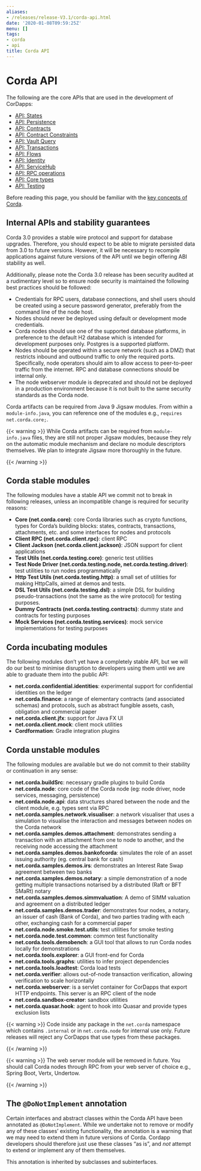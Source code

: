 ```yaml
---
aliases:
- /releases/release-V3.1/corda-api.html
date: '2020-01-08T09:59:25Z'
menu: []
tags:
- corda
- api
title: Corda API
---
```



# Corda API

The following are the core APIs that are used in the development of CorDapps:



* [API: States](api-states.md)
* [API: Persistence](api-persistence.md)
* [API: Contracts](api-contracts.md)
* [API: Contract Constraints](api-contract-constraints.md)
* [API: Vault Query](api-vault-query.md)
* [API: Transactions](api-transactions.md)
* [API: Flows](api-flows.md)
* [API: Identity](api-identity.md)
* [API: ServiceHub](api-service-hub.md)
* [API: RPC operations](api-rpc.md)
* [API: Core types](api-core-types.md)
* [API: Testing](api-testing.md)



Before reading this page, you should be familiar with the [key concepts of Corda](key-concepts.md).


## Internal APIs and stability guarantees

Corda 3.0 provides a stable wire protocol and support for database upgrades. Therefore, you should expect to be able to migrate persisted data from 3.0 to future versions. However, it will be necessary to recompile applications against future versions of the API until we begin offering ABI stability as well.

Additionally, please note the Corda 3.0 release has been security audited at a rudimentary level so to ensure node security is maintained the following best practices should be followed:


* Credentials for RPC users, database connections, and shell users should be created using a secure password generator, preferably from the command line of the node host.
* Nodes should never be deployed using default or development mode credentials.
* Corda nodes should use one of the supported database platforms, in preference to the default H2 database which is intended for development purposes only. Postgres is a supported platform.
* Nodes should be operated within a secure network (such as a DMZ) that restricts inbound and outbound traffic to only the required ports. Specifically, node operators should aim to allow access to peer-to-peer traffic from the internet. RPC and database connections should be internal only.
* The node webserver module is deprecated and should not be deployed in a production environment because it is not built to the same security standards as the Corda node.

Corda artifacts can be required from Java 9 Jigsaw modules.
From within a `module-info.java`, you can reference one of the modules e.g., `requires net.corda.core;`.


{{< warning >}}
While Corda artifacts can be required from `module-info.java` files, they are still not proper Jigsaw modules,
because they rely on the automatic module mechanism and declare no module descriptors themselves. We plan to integrate Jigsaw more thoroughly in the future.

{{< /warning >}}



## Corda stable modules

The following modules have a stable API we commit not to break in following releases, unless an incompatible change is required for security reasons:


* **Core (net.corda.core)**: core Corda libraries such as crypto functions, types for Corda’s building blocks: states, contracts, transactions, attachments, etc. and some interfaces for nodes and protocols
* **Client RPC (net.corda.client.rpc)**: client RPC
* **Client Jackson (net.corda.client.jackson)**: JSON support for client applications
* **Test Utils (net.corda.testing.core)**: generic test utilities
* **Test Node Driver (net.corda.testing.node, net.corda.testing.driver)**: test utilities to run nodes programmatically
* **Http Test Utils (net.corda.testing.http)**: a small set of utilities for making HttpCalls, aimed at demos and tests.
* **DSL Test Utils (net.corda.testing.dsl)**: a simple DSL for building pseudo-transactions (not the same as the wire protocol) for testing purposes.
* **Dummy Contracts (net.corda.testing.contracts)**: dummy state and contracts for testing purposes
* **Mock Services (net.corda.testing.services)**: mock service implementations for testing purposes


## Corda incubating modules

The following modules don’t yet have a completely stable API, but we will do our best to minimise disruption to
developers using them until we are able to graduate them into the public API:


* **net.corda.confidential.identities**: experimental support for confidential identities on the ledger
* **net.corda.finance**: a range of elementary contracts (and associated schemas) and protocols, such as abstract fungible assets, cash, obligation and commercial paper
* **net.corda.client.jfx**: support for Java FX UI
* **net.corda.client.mock**: client mock utilities
* **Cordformation**: Gradle integration plugins


## Corda unstable modules

The following modules are available but we do not commit to their stability or continuation in any sense:


* **net.corda.buildSrc**: necessary gradle plugins to build Corda
* **net.corda.node**: core code of the Corda node (eg: node driver, node services, messaging, persistence)
* **net.corda.node.api**: data structures shared between the node and the client module, e.g. types sent via RPC
* **net.corda.samples.network.visualiser**: a network visualiser that uses a simulation to visualise the interaction and messages between nodes on the Corda network
* **net.corda.samples.demos.attachment**: demonstrates sending a transaction with an attachment from one to node to another, and the receiving node accessing the attachment
* **net.corda.samples.demos.bankofcorda**: simulates the role of an asset issuing authority (eg. central bank for cash)
* **net.corda.samples.demos.irs**: demonstrates an Interest Rate Swap agreement between two banks
* **net.corda.samples.demos.notary**: a simple demonstration of a node getting multiple transactions notarised by a distributed (Raft or BFT SMaRt) notary
* **net.corda.samples.demos.simmvaluation**: A demo of SIMM valuation and agreement on a distributed ledger
* **net.corda.samples.demos.trader**: demonstrates four nodes, a notary, an issuer of cash (Bank of Corda), and two parties trading with each other, exchanging cash for a commercial paper
* **net.corda.node.smoke.test.utils**: test utilities for smoke testing
* **net.corda.node.test.common**: common test functionality
* **net.corda.tools.demobench**: a GUI tool that allows to run Corda nodes locally for demonstrations
* **net.corda.tools.explorer**: a GUI front-end for Corda
* **net.corda.tools.graphs**: utilities to infer project dependencies
* **net.corda.tools.loadtest**: Corda load tests
* **net.corda.verifier**: allows out-of-node transaction verification, allowing verification to scale horizontally
* **net.corda.webserver**: is a servlet container for CorDapps that export HTTP endpoints. This server is an RPC client of the node
* **net.corda.sandbox-creator**: sandbox utilities
* **net.corda.quasar.hook**: agent to hook into Quasar and provide types exclusion lists


{{< warning >}}
Code inside any package in the `net.corda` namespace which contains `.internal` or in `net.corda.node` for internal use only.
Future releases will reject any CorDapps that use types from these packages.

{{< /warning >}}



{{< warning >}}
The web server module will be removed in future. You should call Corda nodes through RPC from your web server of choice e.g., Spring Boot, Vertx, Undertow.

{{< /warning >}}



## The `@DoNotImplement` annotation

Certain interfaces and abstract classes within the Corda API have been annotated
as `@DoNotImplement`. While we undertake not to remove or modify any of these classes’ existing
functionality, the annotation is a warning that we may need to extend them in future versions of Corda.
Cordapp developers should therefore just use these classes “as is”, and *not* attempt to extend or implement any of them themselves.

This annotation is inherited by subclasses and subinterfaces.

